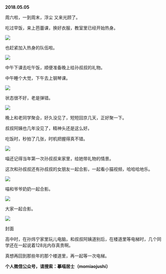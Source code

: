 
          
            
**2018.05.05**

周六啦，一到周末，浮尘 又来光顾了。

吃过早饭，来上芭蕾课，换好衣服，教室里已经开始热身。




![](//upload-images.jianshu.io/upload_images/51001-2cc562f371350692.jpg)




也赶紧加入热身的队伍啦。




![](//upload-images.jianshu.io/upload_images/51001-85db750c7ef8d6fc.jpg)




中午下课去吃午饭，顺便准备晚上给孙叔叔的礼物。

中午睡个大觉，下午去上钢琴课。




![](//upload-images.jianshu.io/upload_images/51001-628d3723b395ed8d.jpg)




状态很不好，老是弹错。




![](//upload-images.jianshu.io/upload_images/51001-6a4bd5de0411209f.jpg)




晚上和老同学聚会，好久没见了，短短回京几天，正好聚一下。

叔叔阿姨也几年没见了，精神头还是这么好。

吃饭时，秒拍了几张，时机把握得真不错。




![](//upload-images.jianshu.io/upload_images/51001-6eba0744d10e4ddf.jpg)




喵还记得当年第一次孙叔叔来家里，给她带礼物的情景。

这次和孙叔叔还有孙叔叔的女朋友一起合影，一起看小猫视频，哈哈哈地乐。




![](//upload-images.jianshu.io/upload_images/51001-dec28f0cf076e91a.jpg)




喵和爷爷奶奶一起合影。




![](//upload-images.jianshu.io/upload_images/51001-2bc3bef0def00764.jpg)




大家一起合影。




![](//upload-images.jianshu.io/upload_images/51001-0da96ac3f463182c.jpg)

封面


高中时，在孙炜宁家里玩儿电脑，和叔叔阿姨道别后，在楼道里等电梯时，几个同学还在一起说着128兆内存真贵啊。

真想再回到那些年的那个楼道里，再一起等一次电梯。


**个人微信公众号，请搜索：摹喵居士（momiaojushi）**

          
        